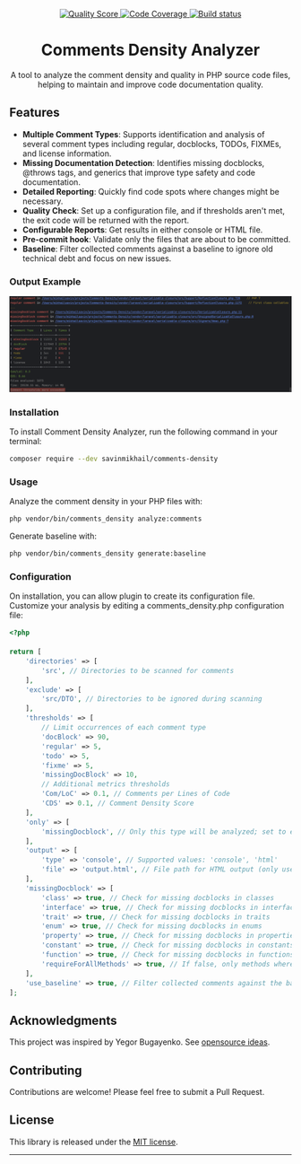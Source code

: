 <p align="center">
    <a href="https://scrutinizer-ci.com/g/savinmikhail/Comments-Density/?branch=main">
        <img src="https://scrutinizer-ci.com/g/savinmikhail/Comments-Density/badges/quality-score.png?b=main" alt="Quality Score">
    </a>
    <a href="https://scrutinizer-ci.com/g/savinmikhail/Comments-Density/?branch=main">
        <img src="https://scrutinizer-ci.com/g/savinmikhail/Comments-Density/badges/coverage.png?b=main" alt="Code Coverage">
    </a>
    <a href="https://scrutinizer-ci.com/g/savinmikhail/Comments-Density/?branch=main">
        <img src="https://scrutinizer-ci.com/g/savinmikhail/Comments-Density/badges/build.png?b=main" alt="Build status">
    </a>
</p>

<h1 align="center">Comments Density Analyzer</h1>

<p align="center">A tool to analyze the comment density and quality in PHP source code files, helping to maintain and improve code documentation quality.</p>

## Features

- **Multiple Comment Types**: Supports identification and analysis of several comment types including regular, 
docblocks, TODOs, FIXMEs, and license information.
- **Missing Documentation Detection**:  Identifies missing docblocks, @throws tags, and generics that improve type safety and code documentation.
- **Detailed Reporting**: Quickly find code spots where changes might be necessary.
- **Quality Check**: Set up a configuration file, and if thresholds aren't met, the exit code will be returned with the report.
- **Configurable Reports**:  Get results in either console or HTML file.
- **Pre-commit hook**: Validate only the files that are about to be committed.
- **Baseline**:  Filter collected comments against a baseline to ignore old technical debt and focus on new issues.

### Output Example 
![Output Example](./example_for_readme.png)

### Installation

To install Comment Density Analyzer, run the following command in your terminal:

```bash
composer require --dev savinmikhail/comments-density
```

### Usage

Analyze the comment density in your PHP files with:

```bash
php vendor/bin/comments_density analyze:comments
```

Generate baseline with:
```bash
php vendor/bin/comments_density generate:baseline
```

### Configuration

On installation, you can allow plugin to create its configuration file.
Customize your analysis by editing a comments_density.php configuration file:

```php
<?php

return [
    'directories' => [
        'src', // Directories to be scanned for comments
    ],
    'exclude' => [
        'src/DTO', // Directories to be ignored during scanning
    ],
    'thresholds' => [
        // Limit occurrences of each comment type
        'docBlock' => 90, 
        'regular' => 5,
        'todo' => 5,
        'fixme' => 5,
        'missingDocBlock' => 10,
        // Additional metrics thresholds
        'Com/LoC' => 0.1, // Comments per Lines of Code
        'CDS' => 0.1, // Comment Density Score
    ],
    'only' => [
        'missingDocblock', // Only this type will be analyzed; set to empty array for full statistics
    ],
    'output' => [
        'type' => 'console', // Supported values: 'console', 'html'
        'file' => 'output.html', // File path for HTML output (only used if type is 'html')
    ],
    'missingDocblock' => [
        'class' => true, // Check for missing docblocks in classes
        'interface' => true, // Check for missing docblocks in interfaces
        'trait' => true, // Check for missing docblocks in traits
        'enum' => true, // Check for missing docblocks in enums
        'property' => true, // Check for missing docblocks in properties
        'constant' => true, // Check for missing docblocks in constants
        'function' => true, // Check for missing docblocks in functions
        'requireForAllMethods' => true, // If false, only methods where @throws tag or generic can be applied will be checked
    ],
    'use_baseline' => true, // Filter collected comments against the baseline stored in comments_density.sqlite
];

```

## Acknowledgments

This project was inspired by Yegor Bugayenko. See [opensource ideas](https://gist.github.com/yegor256/5bddb12ce88a6cba44d578c567031508).

## Contributing

Contributions are welcome! Please feel free to submit a Pull Request.

## License

This library is released under the [MIT license](LICENSE).

___
    